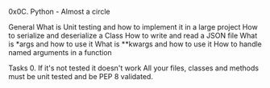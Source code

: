 0x0C. Python - Almost a circle

General
What is Unit testing and how to implement it in a large project
How to serialize and deserialize a Class
How to write and read a JSON file
What is *args and how to use it
What is **kwargs and how to use it
How to handle named arguments in a function

Tasks
0. If it's not tested it doesn't work
All your files, classes and methods must be unit tested and be PEP 8 validated.
